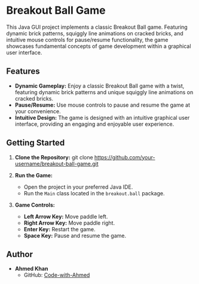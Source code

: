 # Breakout Ball Game

This Java GUI project implements a classic Breakout Ball game. Featuring dynamic brick patterns, squiggly line animations on cracked bricks, and intuitive mouse controls for pause/resume functionality, the game showcases fundamental concepts of game development within a graphical user interface.

## Features

- **Dynamic Gameplay:** Enjoy a classic Breakout Ball game with a twist, featuring dynamic brick patterns and unique squiggly line animations on cracked bricks.
- **Pause/Resume:** Use mouse controls to pause and resume the game at your convenience.
- **Intuitive Design:** The game is designed with an intuitive graphical user interface, providing an engaging and enjoyable user experience.

## Getting Started

1. **Clone the Repository:**
    git clone https://github.com/your-username/breakout-ball-game.git
   

2. **Run the Game:**
    - Open the project in your preferred Java IDE.
    - Run the `Main` class located in the `breakout.ball` package.

3. **Game Controls:**
    - **Left Arrow Key:** Move paddle left.
    - **Right Arrow Key:** Move paddle right.
    - **Enter Key:** Restart the game.
    - **Space Key:** Pause and resume the game.

## Author

- **Ahmed Khan**
  - GitHub: [Code-with-Ahmed](https://github.com/Code-with-Ahmed)


